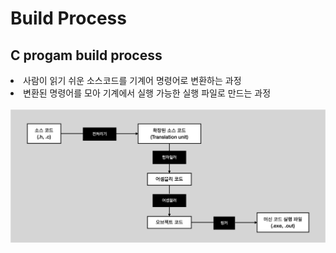 # Build Process

## C progam build process

<li>사람이 읽기 쉬운 소스코드를 기계어 명령어로 변환하는 과정</li>
<li>변환된 명령어를 모아 기계에서 실행 가능한 실행 파일로 만드는 과정</li>
<br>
<img src="./img/01.build_process.png" width=600px>
